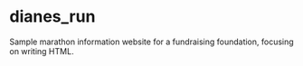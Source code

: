 # dianes_run
Sample marathon information website for a fundraising foundation, focusing on writing HTML.
